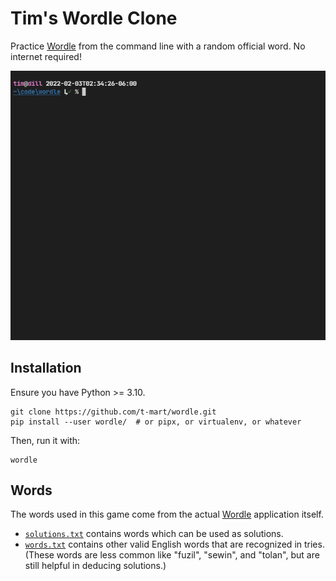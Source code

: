# Tim's Wordle Clone

Practice [Wordle](https://www.powerlanguage.co.uk/wordle/) from the command line with a random
official word. No internet required!

![Demonstration of the program](docs/demo.gif)

## Installation

Ensure you have Python >= 3.10.

```shell
git clone https://github.com/t-mart/wordle.git
pip install --user wordle/  # or pipx, or virtualenv, or whatever
```

Then, run it with:

```shell
wordle
```

## Words

The words used in this game come from the actual [Wordle](https://www.powerlanguage.co.uk/wordle/)
application itself.

- [`solutions.txt`](wordle/solutions.txt) contains words which can be used as solutions.
- [`words.txt`](wordle/words.txt) contains other valid English words that are recognized in tries.
  (These words are less common like "fuzil", "sewin", and "tolan", but are still helpful in deducing
  solutions.)
